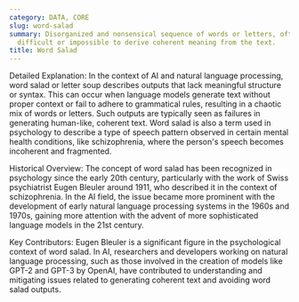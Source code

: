 ```yaml
---
category: DATA, CORE
slug: word-salad
summary: Disorganized and nonsensical sequence of words or letters, often making it
  difficult or impossible to derive coherent meaning from the text.
title: Word Salad
---
```


Detailed Explanation: In the context of AI and natural language processing, word salad or letter soup describes outputs that lack meaningful structure or syntax. This can occur when language models generate text without proper context or fail to adhere to grammatical rules, resulting in a chaotic mix of words or letters. Such outputs are typically seen as failures in generating human-like, coherent text. Word salad is also a term used in psychology to describe a type of speech pattern observed in certain mental health conditions, like schizophrenia, where the person's speech becomes incoherent and fragmented.

Historical Overview: The concept of word salad has been recognized in psychology since the early 20th century, particularly with the work of Swiss psychiatrist Eugen Bleuler around 1911, who described it in the context of schizophrenia. In the AI field, the issue became more prominent with the development of early natural language processing systems in the 1960s and 1970s, gaining more attention with the advent of more sophisticated language models in the 21st century.

Key Contributors: Eugen Bleuler is a significant figure in the psychological context of word salad. In AI, researchers and developers working on natural language processing, such as those involved in the creation of models like GPT-2 and GPT-3 by OpenAI, have contributed to understanding and mitigating issues related to generating coherent text and avoiding word salad outputs.